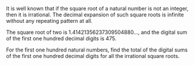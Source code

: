 It is well known that if the square root of a natural number is not an
integer, then it is irrational. The decimal expansion of such square
roots is infinite without any repeating pattern at all.

The square root of two is 1.41421356237309504880..., and the digital sum
of the first one hundred decimal digits is 475.

For the first one hundred natural numbers, find the total of the digital
sums of the first one hundred decimal digits for all the irrational
square roots.
